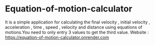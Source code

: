 ﻿# Equation-of-motion-calculator
It is a simple application for calculating the final velocity , initial velocity , acceleration , time , speed , velocity and distance using equations of motions.You need to only entry 3 values to get the third value.
Website : https://equation-of-motion-calculator.onrender.com 
